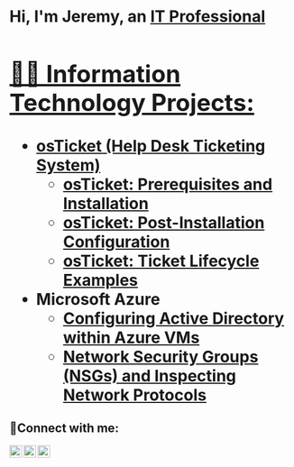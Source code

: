 <h1>Hi, I'm Jeremy, an <a href="https://www.linkedin.com/in/jeremy-harris-540579267/">IT Professional</ah1>

<h2>👨‍💻 Information Technology Projects:</h2>

- <b>osTicket (Help Desk Ticketing System)</b>
  - [osTicket: Prerequisites and Installation](https://github.com/jeremydharris/osTicket-Prerequisites-and-Installation)
  - [osTicket: Post-Installation Configuration](https://github.com/jeremydharris/osTicket---Post-Install-Configuration/blob/main/README.md)
  - [osTicket: Ticket Lifecycle Examples](https://github.com/jeremydharris/osTicket---Ticket-Lifecycle-Intake-Through-Resolution)
- <b>Microsoft Azure</b>
  - [Configuring Active Directory within Azure VMs](https://github.com/jeremydharris/On-premises-Active-Directory-Deployed-in-the-Cloud-Azure-)
  - [Network Security Groups (NSGs) and Inspecting Network Protocols](https://github.com/jeremydharris/Network-Security-Groups-NSGs-and-Inspecting-Traffic-Between-Azure-Virtual-Machines)

<h2>🤳Connect with me:</h2>

[<img align="left" alt="Jeremy | Twitter" width="22px" src="https://cdn.jsdelivr.net/npm/simple-icons@v3/icons/twitter.svg" />][twitter]
[<img align="left" alt="Jeremy | LinkedIn" width="22px" src="https://cdn.jsdelivr.net/npm/simple-icons@v3/icons/linkedin.svg" />][linkedin]
[<img align="left" alt="Jeremy | Instagram" width="22px" src="https://cdn.jsdelivr.net/npm/simple-icons@v3/icons/instagram.svg" />][instagram]

[twitter]: https://twitter.com/JeremiahRoxe
[instagram]: https://www.instagram.com
[linkedin]: [https://linkedin.com/in/Jane](https://www.linkedin.com/in/jeremy-harris-540579267/)
